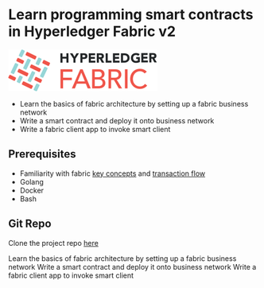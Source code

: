 # Learn programming smart contracts in Hyperledger Fabric v2



![](.gitbook/assets/hyperledger_fabric_logo_color.png)

* Learn the basics of fabric architecture by setting up a fabric business network
* Write a smart contract and deploy it onto business network
* Write a fabric client app to invoke smart client 

## Prerequisites

* Familiarity with fabric [key concepts](https://hyperledger-fabric.readthedocs.io/en/release-2.0/key_concepts.html) and [transaction flow](https://hyperledger-fabric.readthedocs.io/en/release-2.0/txflow.html?highlight=transaction%20flow)
* Golang
* Docker
* Bash

## Git Repo

Clone the project repo [here](https://github.com/dibyajyotibehera/voternet)


Learn the basics of fabric architecture by setting up a fabric business network
Write a smart contract and deploy it onto business network
Write a fabric client app to invoke smart client 

